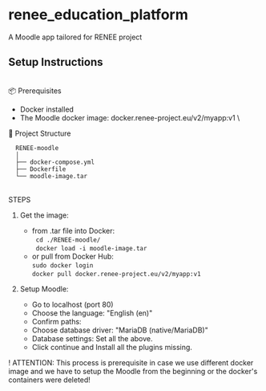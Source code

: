# renee_education_platform
A Moodle app tailored for RENEE project

## Setup Instructions
\
📦 Prerequisites
- Docker installed
- The Moodle docker image: docker.renee-project.eu/v2/myapp:v1 \

📁 Project Structure

      RENEE-moodle 
      │ 
      ├── docker-compose.yml 
      ├── Dockerfile 
      └── moodle-image.tar 
\
STEPS 
 
 1. Get the image: 
      - from .tar file into Docker: \
            ``` cd ./RENEE-moodle/``` \
            ``` docker load -i moodle-image.tar``` 
      - or pull from Docker Hub: \
            ```sudo docker login``` \
            ```docker pull docker.renee-project.eu/v2/myapp:v1``` 
 
3. Setup Moodle:
      - Go to localhost (port 80)
      - Choose the language: "English (en)"
      - Confirm paths: 
      - Choose database driver: "MariaDB (native/MariaDB)"
      - Database settings: Set all the above.
      - Click continue and Install all the plugins missing.
 
! ATTENTION: This process is prerequisite in case we use different docker image and we have to setup the Moodle from the beginning or the docker's containers were deleted!
 
